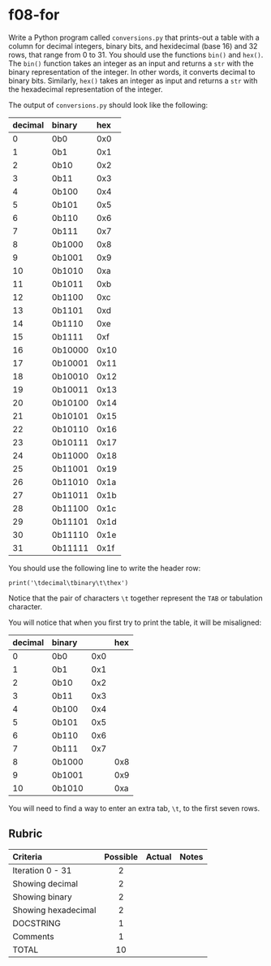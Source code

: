 # f08-for
Write a Python program called `conversions.py` that prints-out a table with a column for decimal integers, binary bits, and hexidecimal (base 16) and 32 rows, that range from 0 to 31.  You should use the functions `bin()` and `hex()`.  The `bin()` function takes an integer as an input and returns a `str` with the binary representation of the integer. In other words, it converts decimal to binary bits.  Similarly, `hex()` takes an integer as input and returns a `str` with the hexadecimal representation of the integer.

The output of `conversions.py` should look like the following:

| decimal |  binary   |   hex  |
|:--------|:----------|:-------|
|    0    |    0b0    |    0x0 |
|    1    |    0b1    |    0x1 |
|    2    |    0b10    |    0x2 |
|    3    |    0b11    |    0x3 |
|    4    |    0b100    |    0x4 |
|    5    |    0b101    |    0x5 |
|    6    |    0b110    |    0x6 |
|    7    |    0b111    |    0x7 |
|    8    |    0b1000    |    0x8 |
|    9    |    0b1001    |    0x9 |
|    10    |    0b1010    |    0xa |
|    11    |    0b1011    |    0xb |
|    12    |    0b1100    |    0xc |
|    13    |    0b1101    |    0xd |
|    14    |    0b1110    |    0xe |
|    15    |    0b1111    |    0xf |
|    16    |    0b10000    |    0x10 |
|    17    |    0b10001    |    0x11 |
|    18    |    0b10010    |    0x12 |
|    19    |    0b10011    |    0x13 |
|    20    |    0b10100    |    0x14 |
|    21    |    0b10101    |    0x15 |
|    22    |    0b10110    |    0x16 |
|    23    |    0b10111    |    0x17 |
|    24    |    0b11000    |    0x18 |
|    25    |    0b11001    |    0x19 |
|    26    |    0b11010    |    0x1a |
|    27    |    0b11011    |    0x1b |
|    28    |    0b11100    |    0x1c |
|    29    |    0b11101    |    0x1d |
|    30    |    0b11110    |    0x1e |
|    31    |    0b11111    |    0x1f |

You should use the following line to write the header row:
```
print('\tdecimal\tbinary\t\thex')
```

Notice that the pair of characters `\t` together represent the `TAB` or tabulation character.

You will notice that when you first try to print the table, it will be misaligned:

| decimal |  binary |  |   hex  |
|:--------|:--------|:-|:------|
|    0    |    0b0  |    0x0 | |
|    1    |    0b1  |    0x1 | |
|    2    |    0b10 |    0x2 | |
|    3    |    0b11 |    0x3 | |
|    4    |    0b100 |   0x4 | |
|    5    |    0b101  |  0x5 | |
|    6    |    0b110  |  0x6 | |
|    7    |    0b111  |  0x7 | |
|    8    |    0b1000    | |   0x8 |
|    9    |    0b1001    | |   0x9 |
|    10    |    0b1010   | |   0xa |

You will need to find a way to enter an extra tab, `\t`, to the first seven rows.

## Rubric

|  Criteria                    | Possible | Actual  | Notes |
|:-----------------------------|:--------:|:-------:|:------|
| Iteration 0 - 31             |     2    |         |    |
| Showing decimal              |     2    |         |    |
| Showing binary               |     2    |         |    |
| Showing hexadecimal          |     2    |         |    |
| DOCSTRING                    |     1    |         |    |
| Comments                     |     1    |         |    |
| TOTAL                        |    10    |         |    |
